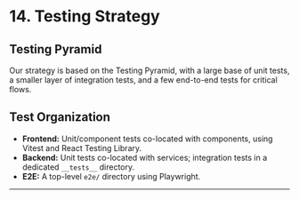 # 14. Testing Strategy
## Testing Pyramid
Our strategy is based on the Testing Pyramid, with a large base of unit tests, a smaller layer of integration tests, and a few end-to-end tests for critical flows.
## Test Organization
* **Frontend:** Unit/component tests co-located with components, using Vitest and React Testing Library.
* **Backend:** Unit tests co-located with services; integration tests in a dedicated `__tests__` directory.
* **E2E:** A top-level `e2e/` directory using Playwright.
---

